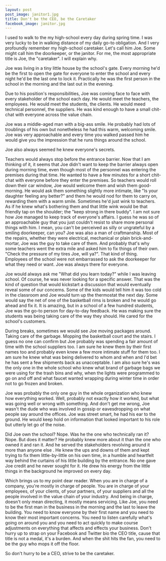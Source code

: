 ```yaml
---
layout: post
post_image: janitor1.jpg
title: Don't be the CEO, be the Caretaker
facebook_image: janitor.jpg
---
```


I used to walk to the my high-school every day during spring time. I was very lucky to be in walking distance of my daily go-to obligation. And I very profoundly remember my high-school caretaker. Let's call him Joe. Some might call him the doorkeeper, or the janitor. For me, the most appropriate title is Joe, the "caretaker". I will explain why.

Joe was living in a tiny little house by the school's gate. Every morning he'd be the first to open the gate for everyone to enter the school and every night he'd be the last one to lock it. Practically he was the first person in the school in the morning and the last out in the evening.

Due to his position's responsibilities, Joe was coming face to face with every stakeholder of the school each day. He would meet the teachers, the employees. He would meet the students, the clients. He would meed technical personnel, the suppliers. He was kind enough to have a small chit-chat with everyone across the value chain.

Joe was a middle-aged man with a big-ass smile. He probably had lots of troublings of his own but nonetheless he had this warm, welcoming smile. Joe was very approachable and every time you walked passed him he would give you the impression that he runs things around the school.

Joe also always seemed he knew everyone's secrets.

Teachers would always stop before the entrance barrier. Now that I am thinking of it, it seems that Joe didn't want to keep the barrier always open during morning time, even though most of the personnel was entering the premises during that time. He wanted to have a few minutes for a short chit-chat with everyone before they enter the premises. So teachers would roll down their car window, Joe would welcome them and wish them good-morning. He would ask them something slightly more intimate, like "Is your daughter feeling any better?" and them he would nod for them to carry on, rewarding them with a warm smile. Sometimes he'd just wink to teachers. As if he knew what's bothering them and that little wink would be that friendly tap on the shoulder; the "keep strong in there buddy". I am not sure how Joe managed to keep track of everyone's affairs. I guess he was so of an approachable guy that you just couldn't resist to share more personal things with him. I mean, you can't be perceived as silly or ungrateful by a smiling doorkeeper, can you? Joe was also a man of craftmanship. Most of the repairs, whether they were electrical, mechanical or plain brick-and-mortar, Joe was the guy to take care of them. And probably that's why some teachers went the extra mile and asked him to fix things of their own. "Check the pressure of my tires Joe, will ya?". That kind of thing. Employees of the school were not embarrassed to ask the doorkeeper for what they need or want. Joe was always there for everyone.

Joe would always ask me "What did you learn today?" while I was leaving school. Of course, he was never looking for a specific answer. That was the kind of question that would kickstart a discussion that would eventually reveal some of our concerns. Some of the kids would tell him it was too cold in the classroom and Joe would turn up the thermostat the next day. Some would say the net of one of the basketball rims is broken and he would go ahead and fix it. It is amazing, but in a school of a few hundred students, Joe was the go-to person for day-to-day feedback. He was making sure the students was being taking care of the way they should. He cared for the school's customers.

During breaks, sometimes we would see Joe moving packages around. Taking care of the garbage. Mopping the basketball court and the stairs. I guess no one can confirm but Joe probably was spending a fair amount of time with the school suppliers too. I am sure he knew them by their first names too and probably even knew a few more intimate stuff for them too. I am sure he knew what was being delivered to whom and when and I'd bet he has sent a few shipments back as unacceptable. I am also sure he's was the only one in the whole school who knew what brand of garbage bags we were using for the trash bins and why, when the lights were programmed to go on and off and what faucet wanted wrapping during winter time in order not to go frozen and broken.

Joe was probably the only one guy in the whole organization who knew how everything worked. Well, probably not exactly how it worked, but what was going well or wrong with something. And don't get me wrong, Joe wasn't the dude who was involved in gossip or eavesdropping on what people say around the offices. Joe was street smart, he had his ear to the ground. He would keep hold on information that looked important to his role but utterly let go of the noise.

Did Joe own the school? Nope. Was he the one who technically ran it? Nope. But does it matter? He probably knew more about it than the one who owned it and ran it. And he served the stakeholders revolving around it more than anyone else . He knew the ups and downs of them and kept trying to fix them little-by-little on his own time, in a humble and heartfelt way behind the curtains of his little building by the entrance. No one gave Joe credit and he never sought for it. He drew his energy from the little things in the background he improved on every day.

Which brings us to my point dear reader. When you are in charge of a company, you're mostly in charge of people. You are in charge of your employees, of your clients, of your partners, of your suppliers and all the people involved in the value chain of your industry. And being in charge, doesn't only mean directing, it mostly means servicing. Like Joe, you need to be the first man in the business in the morning and the last to leave the building. You need to know everyone by their first name and you need to know their most important concerns. You need to listen carefully what's going on around you and you need to act quickly to make course adjustments on everything that affects and effects your business. Don't hurry up to strap on your Facebook and Twitter bio the CEO title, cause that title is not a medal, it's a burden. And when the shit hits the fan, you need to be the guy who mops it off the floor.

So don't hurry to be a CEO, strive to be the caretaker.
